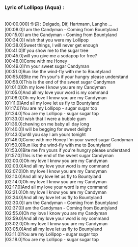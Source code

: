 <h3>Lyric of Lollipop (Aqua) :</h3><p><br>[00:00.000] 作词 : Delgado, Dif, Hartmann, Langho ...
<br>[00:08.0]I am the Candyman - Coming from Bountyland
<br>[00:15.0]I am the Candyman - Coming from Bountyland
<br>[00:34.0]I wish that you were my Lollipop
<br>[00:38.0]Sweet things, I will never get enough
<br>[00:41.0]If you show me to the sugar tree
<br>[00:45.0]will you give me a sodapop for free?
<br>[00:48.0]Come with me Honey
<br>[00:49.0]I'm your sweet sugar Candyman
<br>[00:51.0]Run like the wind-fly with me to Bountyland
<br>[00:55.0]Bite me I'm your's if your hungry please understand
<br>[00:58.0]This is the end of the sweet sugar Candyman
<br>[01:01.0]Oh my love I know you are my Candyman
<br>[01:05.0]And all my love your word is my command
<br>[01:08.0]Oh my love I know you are my Candyman
<br>[01:11.0]And all my love let us fly to Bountyland
<br>[01:17.0]You are my Lollipop - sugar sugar top
<br>[01:24.0]You are my Lollipop - sugar sugar top
<br>[01:33.0]I wish that I were a bubble gum
<br>[01:36.0]chewing on me baby all day long
<br>[01:40.0]I will be begging for sweet delight
<br>[01:43.0]until you say I am yours tonight
<br>[01:46.0]Come with me Honey I'm your sweet sugar Candyman
<br>[01:50.0]Run like the wind-fly with me to Bountyland
<br>[01:53.0]Bite me I'm yours if you're hungry please understand
<br>[01:57.0]This is the end of the sweet sugar Candyman
<br>[02:00.0]Oh my love I know you are my Candyman
<br>[02:03.0]And all my love your word is my command
<br>[02:07.0]Oh my love I know you are my Candyman
<br>[02:10.0]And all my love let us fly to Bountyland
<br>[02:14.0]Oh my love I know you are my Candyman
<br>[02:17.0]And all my love your word is my command
<br>[02:21.0]Oh my love I know you are my Candyman
<br>[02:24.0]And all my love let us fly to Bountyland
<br>[02:30.0]I am the Candyman - Coming from Bountyland
<br>[02:37.0]I am the Candyman - Coming from Bountyland
<br>[02:55.0]Oh my love I know you are my Candyman
<br>[02:59.0]And all my love your word is my command
<br>[03:02.0]Oh my love I know you are my Candyman
<br>[03:05.0]And all my love let us fly to Bountyland
<br>[03:11.0]You are my Lollipop - sugar sugar top
<br>[03:18.0]You are my Lollipop - sugar sugar top
</p>